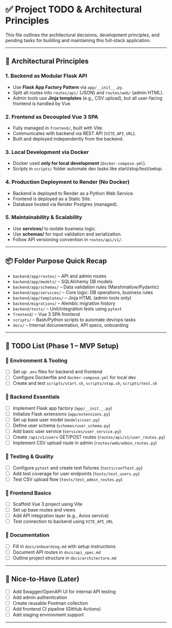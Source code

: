 # ✅ Project TODO & Architectural Principles

This file outlines the architectural decisions, development principles, and pending tasks for building and maintaining this full-stack application.

---

## 🧭 Architectural Principles

### 1. **Backend as Modular Flask API**
- Use **Flask App Factory Pattern** via `app/__init__.py`.
- Split all routes into `routes/api/` (JSON) and `routes/web/` (admin HTML).
- Admin tools use **Jinja templates** (e.g., CSV upload), but all user-facing frontend is handled by Vue.

### 2. **Frontend as Decoupled Vue 3 SPA**
- Fully managed in `frontend/`, built with Vite.
- Communicates with backend via REST API (`VITE_API_URL`).
- Built and deployed independently from the backend.

### 3. **Local Development via Docker**
- Docker used **only for local development** (`docker-compose.yml`).
- Scripts in `scripts/` folder automate dev tasks like start/stop/test/setup.

### 4. **Production Deployment to Render (No Docker)**
- Backend is deployed to Render as a Python Web Service.
- Frontend is deployed as a Static Site.
- Database hosted via Render Postgres (managed).

### 5. **Maintainability & Scalability**
- Use **services/** to isolate business logic.
- Use **schemas/** for input validation and serialization.
- Follow API versioning convention in `routes/api/v1/`.

---

## 📦 Folder Purpose Quick Recap

- `backend/app/routes/` – API and admin routes
- `backend/app/models/` – SQLAlchemy DB models
- `backend/app/schemas/` – Data validation rules (Marshmallow/Pydantic)
- `backend/app/services/` – Core logic: DB operations, business rules
- `backend/app/templates/` – Jinja HTML (admin tools only)
- `backend/migrations/` – Alembic migration history
- `backend/tests/` – Unit/integration tests using `pytest`
- `frontend/` – Vue 3 SPA frontend
- `scripts/` – Bash/Python scripts to automate dev/ops tasks
- `docs/` – Internal documentation, API specs, onboarding

---

## 📌 TODO List (Phase 1 – MVP Setup)

### 🔧 Environment & Tooling
- [ ] Set up `.env` files for backend and frontend
- [ ] Configure Dockerfile and `docker-compose.yml` for local dev
- [ ] Create and test `scripts/start.sh`, `scripts/stop.sh`, `scripts/test.sh`

### 🧱 Backend Essentials
- [ ] Implement Flask app factory (`app/__init__.py`)
- [ ] Initialize Flask extensions (`app/extensions.py`)
- [ ] Set up base user model (`models/user.py`)
- [ ] Define user schema (`schemas/user_schema.py`)
- [ ] Add basic user service (`services/user_service.py`)
- [ ] Create `/api/v1/users` GET/POST routes (`routes/api/v1/user_routes.py`)
- [ ] Implement CSV upload route in admin (`routes/web/admin_routes.py`)

### 🧪 Testing & Quality
- [ ] Configure `pytest` and create test fixtures (`tests/conftest.py`)
- [ ] Add test coverage for user endpoints (`tests/test_users.py`)
- [ ] Test CSV upload flow (`tests/test_admin_routes.py`)

### 🎨 Frontend Basics
- [ ] Scaffold Vue 3 project using Vite
- [ ] Set up base routes and views
- [ ] Add API integration layer (e.g., Axios service)
- [ ] Test connection to backend using `VITE_API_URL`

### 📄 Documentation
- [ ] Fill in `docs/onboarding.md` with setup instructions
- [ ] Document API routes in `docs/api_spec.md`
- [ ] Outline project structure in `docs/architecture.md`

---

## 🧠 Nice-to-Have (Later)
- [ ] Add Swagger/OpenAPI UI for internal API testing
- [ ] Add admin authentication
- [ ] Create reusable Postman collection
- [ ] Add frontend CI pipeline (GitHub Actions)
- [ ] Add staging environment support

---
